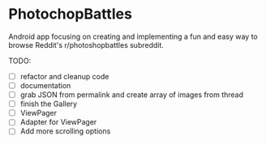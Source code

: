 # PhotochopBattles

Android app focusing on creating and implementing a fun and easy way to browse Reddit's r/photoshopbattles subreddit.

TODO:
- [ ] refactor and cleanup code
- [ ] documentation
- [ ] grab JSON from permalink and create array of images from thread
- [ ] finish the Gallery
-   [ ] ViewPager
-   [ ] Adapter for ViewPager
- [ ] Add more scrolling options
